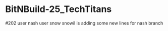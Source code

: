 # BitNBuild-25_TechTitans

#202
user nash
user snow
snowil is adding some new lines for nash branch 
